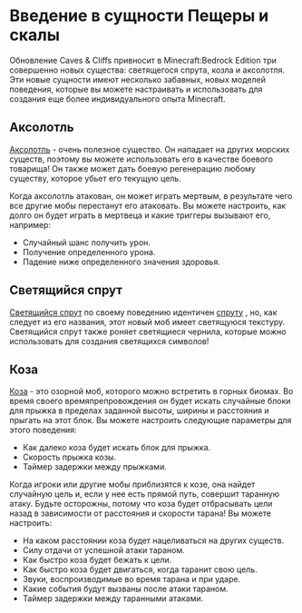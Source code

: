 # Введение в сущности Пещеры и скалы

Обновление Caves & Cliffs привносит в Minecraft:Bedrock Edition три совершенно новых существа: светящегося спрута, козла
и аксолотля. Эти новые сущности имеют несколько забавных, новых моделей поведения, которые вы можете настраивать и
использовать для создания еще более индивидуального опыта Minecraft.

## Аксолотль

[Аксолотль](../../Others/Entities/axolotl.md) - очень полезное существо. Он нападает на других морских существ, поэтому
вы можете использовать его в качестве боевого товарища! Он также может дать боевую регенерацию любому существу, которое
убьет его текущую цель.

Когда аксолотль атакован, он может играть мертвым, в результате чего все другие мобы перестанут его атаковать. Вы можете
настроить, как долго он будет играть в мертвеца и какие триггеры вызывают его, например:

+ Случайный шанс получить урон.
+ Получение определенного урона.
+ Падение ниже определенного значения здоровья.

## Светящийся спрут

[Светящийся спрут](../../Others/Entities/glow_squid) по своему поведению идентичен [спруту](../../Others/Entities/squid)
, но, как следует из его названия, этот новый моб имеет светящуюся текстуру. Светящийся спрут также роняет светящиеся
чернила, которые можно использовать для создания светящихся символов!

## Коза

[Коза](../../Others/Entities/goat) - это озорной моб, которого можно встретить в горных биомах. Во время своего
времяпрепровождения он будет искать случайные блоки для прыжка в пределах заданной высоты, ширины и расстояния и прыгать
на этот блок. Вы можете настроить следующие параметры для этого поведения:

+ Как далеко коза будет искать блок для прыжка.
+ Скорость прыжка козы.
+ Таймер задержки между прыжками.

Когда игроки или другие мобы приблизятся к козе, она найдет случайную цель и, если у нее есть прямой путь, совершит
таранную атаку. Будьте осторожны, потому что коза будет отбрасывать цели назад в зависимости от расстояния и скорости
тарана! Вы можете настроить:

+ На каком расстоянии коза будет нацеливаться на других существ.
+ Силу отдачи от успешной атаки тараном.
+ Как быстро коза будет бежать к цели.
+ Как быстро коза будет двигаться, когда таранит свою цель.
+ Звуки, воспроизводимые во время тарана и при ударе.
+ Какие события будут вызваны после атаки тараном.
+ Таймер задержки между таранными атаками.
